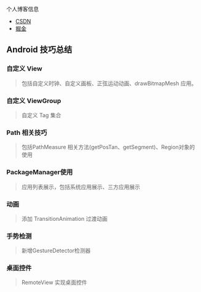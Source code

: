 个人博客信息
* [CSDN](https://blog.csdn.net/lijie2664989?type=blog)
* [掘金](https://juejin.cn/user/2488950054453613/posts)

## Android 技巧总结

### 自定义 View
> 包括自定义时钟、自定义画板、正弦运动动画、drawBitmapMesh 应用。
### 自定义 ViewGroup
> 自定义 Tag 集合
### Path 相关技巧
> 包括PathMeasure 相关方法(getPosTan、getSegment)、Region对象的使用
### PackageManager使用
> 应用列表展示，包括系统应用展示、三方应用展示
### 动画
> 添加 TransitionAnimation 过渡动画
### 手势检测
> 新增GestureDetector检测器
### 桌面控件
> RemoteView 实现桌面控件